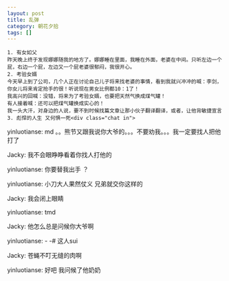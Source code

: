 ```yaml
---
layout: post
title: 乱弹
category: 朝花夕拾
tags: []
---
```


	1. 有女如父
	昨天晚上终于发现娜娜随我的地方了。娜娜睡在里面，我睡在外面，老婆在中间。只听左边一个屁，右边一个屁，左边又一个屁老婆很郁闷，我很开心。 
	2. 考验女婿
	今天早上到了公司，几个人正在讨论自己儿子将来找老婆的事情，看到我就兴冲冲的喊：李剑，你女儿将来肯定抢手的很！听说现在男女比例都10：1了！
	我高兴的回喊：没错，将来为了考验女婿，也要把天然气换成煤气罐！
	有人接着喊：还可以把煤气罐换成实心的！
	我一头大汗，对身边的人说，要不到时候找篇文章让那小伙子翻译翻译，或者，让他背敏捷宣言
	3. 彪悍的人生 又何惧一死<div class="chat in">
<div class="msg 1st">
<span class="salutation">yinluotianse: </span>md 。。熊节又跟我说你大爷的。。。不要劝我。。。我一定要找人把他打了


<div class="chat out">
<div class="msg 1st">
<div class="icon">

<span class="salutation">Jacky: </span>我不会眼睁睁看着你找人打他的


<div class="chat in">
<div class="msg 1st">
<div class="icon">

<span class="salutation">yinluotianse: </span>你要替我出手 ？

<div class="chat in">

<div class="msg Nth">
<div class="icon">

<span class="salutation">yinluotianse: </span>小刀大人果然仗义 兄弟就交你这样的



<div class="chat out">
<div class="msg 1st">
<div class="icon">

<span class="salutation">Jacky: </span>我会闭上眼睛


<div class="msg Nth">
<span class="salutation">yinluotianse: </span>tmd


<div class="chat out">
<div class="msg 1st">
<div class="icon">

<span class="salutation">Jacky: </span>他怎么总是问候你大爷啊


<div class="chat in">
<div class="msg 1st">
<div class="icon">

<span class="salutation">yinluotianse: </span>- -# 这人sui


<div class="chat out">
<div class="msg 1st">
<div class="icon">

<span class="salutation">Jacky: </span>苍蝇不叮无缝的肉啊


<div class="chat in">
<div class="msg 1st">
<div class="icon">

<span class="salutation">yinluotianse: </span>好吧 我问候了他奶奶
